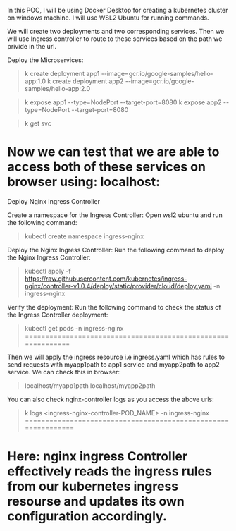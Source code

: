 In this POC, I will be using Docker Desktop for creating a kubernetes cluster on windows machine. I will use WSL2 Ubuntu for running commands.

We will create two deployments and two corresponding services. Then we will use Ingress controller to route to these services based on the path we privide in the url.

Deploy the Microservices:
>k create deployment app1 --image=gcr.io/google-samples/hello-app:1.0
>k create deployment app2 --image=gcr.io/google-samples/hello-app:2.0

> k expose app1 --type=NodePort --target-port=8080
> k expose app2 --type=NodePort --target-port=8080

> k get svc

Now we can test that we are able to access both of these services on browser using:
localhost:<NodePort>
==========================================================
Deploy Nginx Ingress Controller

Create a namespace for the Ingress Controller: Open wsl2 ubuntu and run the following command:

>kubectl create namespace ingress-nginx

Deploy the Nginx Ingress Controller: Run the following command to deploy the Nginx Ingress Controller:

>kubectl apply -f https://raw.githubusercontent.com/kubernetes/ingress-nginx/controller-v1.0.4/deploy/static/provider/cloud/deploy.yaml -n ingress-nginx

Verify the deployment: Run the following command to check the status of the Ingress Controller deployment:

>kubectl get pods -n ingress-nginx
=============================================================

Then we will apply the ingress resource i.e ingress.yaml which has rules to send requests with myapp1path to app1 service and myapp2path to app2 service. We can check this in browser:
>localhost/myapp1path
>localhost/myapp2path

You can also check nginx-controller logs as you access the above urls:
>k logs <ingress-nginx-controller-POD_NAME> -n ingress-nginx
==============================================================

Here: nginx ingress Controller effectively reads the ingress rules from our kubernetes ingress resourse and updates its own configuration accordingly.
===============================================================

